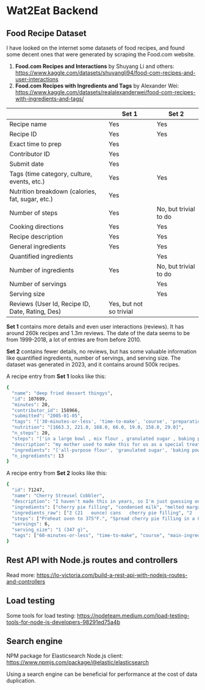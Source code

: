# Wat2Eat Backend

## Food Recipe Dataset

I have looked on the internet some datasets of food recipes, and found some decent ones that were generated by scraping the Food.com website.

1. **Food.com Recipes and Interactions** by Shuyang Li and others: https://www.kaggle.com/datasets/shuyangli94/food-com-recipes-and-user-interactions
2. **Food.com Recipes with Ingredients and Tags** by Alexander Wei: https://www.kaggle.com/datasets/realalexanderwei/food-com-recipes-with-ingredients-and-tags/

|                                                  | Set 1                   | Set 2                 |
| ------------------------------------------------ | ----------------------- | --------------------- |
| Recipe name                                      | Yes                     | Yes                   |
| Recipe ID                                        | Yes                     | Yes                   |
| Exact time to prep                               | Yes                     |                       |
| Contributor ID                                   | Yes                     |                       |
| Submit date                                      | Yes                     |                       |
| Tags (time category, culture, events, etc.)      | Yes                     | Yes                   |
| Nutrition breakdown (calories, fat, sugar, etc.) | Yes                     |                       |
| Number of steps                                  | Yes                     | No, but trivial to do |
| Cooking directions                               | Yes                     | Yes                   |
| Recipe description                               | Yes                     | Yes                   |
| General ingredients                              | Yes                     | Yes                   |
| Quantified ingredients                           |                         | Yes                   |
| Number of ingredients                            | Yes                     | No, but trivial to do |
| Number of servings                               |                         | Yes                   |
| Serving size                                     |                         | Yes                   |
| Reviews (User Id, Recipe ID, Date, Rating, Des)  | Yes, but not so trivial |

**Set 1** contains more details and even user interactions (reviews). It has around 260k recipes and 1.3m reviews. The date of the data seems to be from 1999-2018, a lot of entries are from before 2010.

**Set 2** contains fewer details, no reviews, but has some valuable information like quantified ingredients, number of servings, and serving size. The dataset was generated in 2023, and it contains around 500k recipes.

A recipe entry from **Set 1** looks like this:

```bash
{
  "name": "deep fried dessert thingys",
  "id": 107699,
  "minutes": 20,
  "contributor_id": 158966,
  "submitted": "2005-01-05",
  "tags": "['30-minutes-or-less', 'time-to-make', 'course', 'preparation', 'occasion', 'low-protein', 'desserts', 'deep-fry', 'stove-top', 'dietary', 'high-calcium', 'high-in-something', 'low-in-something', 'taste-mood', 'sweet', 'equipment', 'technique']",
  "nutrition": "[1663.3, 221.0, 168.0, 66.0, 19.0, 158.0, 29.0]",
  "n_steps": 20,
  "steps": "['in a large bowl , mix flour , granulated sugar , baking powder and salt', 'make a well in the center of the flour mixture , and pour in milk , vanilla , egg and 2 tablespoons oil', 'mix until smooth', 'heat remaining vegetable oil to 400 degrees in a small deep fryer', 'oil is hot enough when it starts to ripple', 'be careful not to overheat', 'butter one side of each bread slice', 'sprinkle the brown sugar and cinnamon evenly onto the buttered side of the bread slices', 'make sandwiches by placing the slices of bread together with the brown sugar on the inside', 'cut the sandwiches into quarters', 'now is a good time to test the oil by dropping in a very small amount of batter', 'batter should sizzle and brown in about 20 seconds', 'oil needs to be hot enough to melt the brown sugar inside the sandwiches but not so hot that it scorches the batter', 'dip the sandwiches into the batter mixture', 'using deep fryer tongs , carefully place the battered sandwiches into the heated oil', 'be cautious when deep frying', 'try to avoid burns from splattering hot oil', 'remove sandwiches from the oil when they are golden brown', 'set aside to cool for a couple of minutes', 'sprinkle with powdered sugar and serve']",
  "description": "my mother used to make this for us as a special treat. i don't know where she got this recipe or what it is called (hence the title). my husband loves this and encouraged me to submit it. this recipe is full of sugar and oil and is as unhealthy as a desert can be but very yummy.",
  "ingredients": "['all-purpose flour', 'granulated sugar', 'baking powder', 'salt', 'vanilla extract', 'egg', 'milk', 'vegetable oil', 'bread', 'brown sugar', 'ground cinnamon', 'butter', 'powdered sugar']",
  "n_ingredients": 13
}
```

A recipe entry from **Set 2** looks like this:

```bash
{
  "id": 71247,
  "name": "Cherry Streusel Cobbler",
  "description": "I haven't made this in years, so I'm just guessing on prep time.  I'm putting in the shortest bake time, so you might have to adjust.",
  "ingredients": ["cherry pie filling", "condensed milk", "melted margarine", "cinnamon", "nutmeg", "light brown sugar", "flour", "margarine", "chopped nuts", "oats", "butter - flavored cooking spray"],
  "ingredients_raw": ["2 (21   ounce) cans   cherry pie filling", "2       eggs", "1 (14   ounce) can   sweetened condensed milk (not evaporated)", "1/4  cup   melted margarine", "1/2  teaspoon    cinnamon", "1/4  teaspoon    nutmeg", "1/2  cup   firmly packed light brown sugar", "1/2  cup    self-rising flour", "1/4  cup    margarine", "1/2  cup   chopped nuts (chef's choice)", "1/2  cup    quick-cooking oats", "  butter-flavored cooking spray"],
  "steps": ["Preheat oven to 375°F.", "Spread cherry pie filling in a 8 x 8-inch square pan that hasbeen sprayed.", "In a medium-size bowl, beat eggs.", "Add milk, melted margarine, cinnamon, and nutmeg; mix well.", "Pour over cherry pie filling.", "In another medium size bowl, combine sugar and flour.", "Add margarine; with fork stir until crumbly.", "Add nuts and oats.", "Sprinkle over cobbler mixture.", "Bake 50 to 55 minutes or until set.", "Cool.", "Serve warm with ice cream or whipped topping.", "Refrigerate leftovers."],
  "servings": 6,
  "serving_size": "1 (347 g)",
  "tags": ["60-minutes-or-less", "time-to-make", "course", "main-ingredient", "cuisine", "preparation", "north-american", "cobblers-and-crisps", "desserts", "fruit", "oven", "pitted-fruit", "cherries", "equipment"]
}
```

## Rest API with Node.js routes and controllers

Read more: https://lo-victoria.com/build-a-rest-api-with-nodejs-routes-and-controllers

## Load testing

Some tools for load testing: https://nodeteam.medium.com/load-testing-tools-for-node-js-developers-98291ed75a4b

## Search engine

NPM package for Elasticsearch Node.js client: https://www.npmjs.com/package/@elastic/elasticsearch

Using a search engine can be beneficial for performance at the cost of data duplication.
